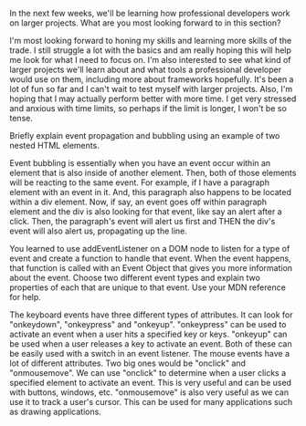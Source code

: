 In the next few weeks, we'll be learning how professional developers work on larger projects. What are you most looking forward to in this section?

I'm most looking forward to honing my skills and learning more skills of the trade. I still struggle a lot with the basics and am really hoping this will help me look for what I need to focus on. I'm also interested to see what kind of larger projects we'll learn about and what tools a professional developer would use on them, including more about frameworks hopefully. It's been a lot of fun so far and I can't wait to test myself with larger projects. Also, I'm hoping that I may actually perform better with more time. I get very stressed and anxious with time limits, so perhaps if the limit is longer, I won't be so tense.



Briefly explain event propagation and bubbling using an example of two nested HTML elements.

Event bubbling is essentially when you have an event occur within an element that is also inside of another element. Then, both of those elements will be reacting to the same event. For example, if I have a paragraph element with an event in it. And, this paragraph also happens to be located within a div element. Now, if say, an event goes off within paragraph element and the div is also looking for that event, like say an alert after a click. Then, the paragraph's event will alert us first and THEN the div's event will also alert us, propagating up the line.



You learned to use addEventListener on a DOM node to listen for a type of event and create a function to handle that event. When the event happens, that function is called with an Event Object that gives you more information about the event. Choose two different event types and explain two properties of each that are unique to that event. Use your MDN reference for help.

The keyboard events have three different types of attributes. It can look for "onkeydown", "onkeypress" and "onkeyup". "onkeypress" can be used to activate an event when a user hits a specified key or keys. "onkeyup" can be used when a user releases a key to activate an event. Both of these can be easily used with a switch in an event listener.
The mouse events have a lot of different attributes. Two big ones would be "onclick" and "onmousemove". We can use "onclick" to determine when a user clicks a specified element to activate an event. This is very useful and can be used with buttons, windows, etc. "onmousemove" is also very useful as we can use it to track a user's cursor. This can be used for many applications such as drawing applications.